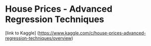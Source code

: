 # House Prices - Advanced Regression Techniques

[link to Kaggle] (https://www.kaggle.com/c/house-prices-advanced-regression-techniques/overview)
